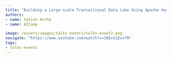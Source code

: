 ```yaml
---
title: "Building a Large-scale Transactional Data Lake Using Apache Hudi" 
authors:
- name: Satish Kotha
- name: AICamp

image: /assets/images/talks-events/talks-event2.png
navigate: "https://www.youtube.com/watch?v=J6EcGiExx7M"
tags:
- talks-events
---
```

